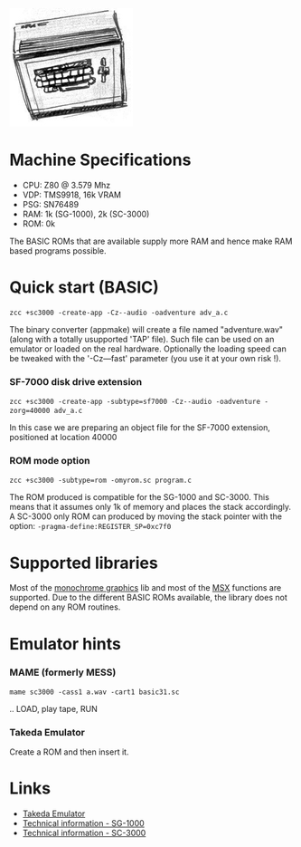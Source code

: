 ![](images/platform/sc3000.jpg)

# Machine Specifications

* CPU: Z80 @ 3.579 Mhz
* VDP: TMS9918, 16k VRAM
* PSG: SN76489
* RAM: 1k (SG-1000), 2k (SC-3000) 
* ROM: 0k

The BASIC ROMs that are available supply more RAM and hence make RAM based programs possible.

# Quick start (BASIC)

    zcc +sc3000 -create-app -Cz--audio -oadventure adv_a.c

The binary converter (appmake) will create a file named "adventure.wav" (along with a totally usupported 'TAP' file).
Such file can be used on an emulator or loaded on the real hardware.
Optionally the loading speed can be tweaked with the '-Cz––fast' parameter (you use it at your own risk !).

### SF-7000 disk drive extension

    zcc +sc3000 -create-app -subtype=sf7000 -Cz--audio -oadventure -zorg=40000 adv_a.c

In this case we are preparing an object file for the SF-7000 extension, positioned at location 40000

### ROM mode option

    zcc +sc3000 -subtype=rom -omyrom.sc program.c

The ROM produced is compatible for the SG-1000 and SC-3000. This means that it assumes only 1k of memory and places the stack accordingly. A SC-3000 only ROM can produced by moving the stack pointer with the option: `-pragma-define:REGISTER_SP=0xc7f0`

# Supported libraries

Most of the [monochrome graphics](library/monographics) lib and most of the [MSX](library/msx) functions are supported. Due to the different BASIC ROMs available, the library does not depend on any ROM routines.

# Emulator hints

### MAME (formerly MESS)

    mame sc3000 -cass1 a.wav -cart1 basic31.sc

.. LOAD, play tape, RUN

### Takeda Emulator

Create a ROM and then insert it.

# Links

* [Takeda Emulator](http://takeda-toshiya.my.coocan.jp)
* [Technical information - SG-1000](http://www43.tok2.com/home/cmpslv/Sg1000/EnrSG.htm)
* [Technical information - SC-3000](http://www43.tok2.com/home/cmpslv/Sc3000/EnrSC.htm)